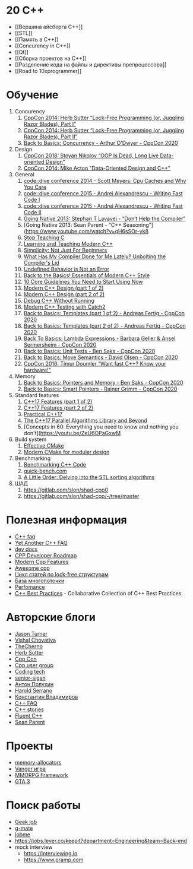 # 20 C++
- [[Вершина айсберга C++]]
- [[STL]]
- [[Память в C++]]
- [[Concurency in C++]]
- [[Qt]]
- [[Сборка проектов на C++]]
- [[Разделение кода на файлы и директивы препроцессора]]
- [[Road to 10xprogrammer]]

# Обучение
1. Concurency
	1. [CppCon 2014: Herb Sutter “Lock-Free Programming (or, Juggling Razor Blades), Part I”](https://www.youtube.com/watch?v=c1gO9aB9nbs)
	2. [CppCon 2014: Herb Sutter “Lock-Free Programming (or, Juggling Razor Blades), Part II”](https://www.youtube.com/watch?v=CmxkPChOcv)
	3. [Back to Basics: Concurrency - Arthur O'Dwyer - CppCon 2020](https://www.youtube.com/watch?v=F6Ipn7gCOsY&list=PLHTh1InhhwT5o3GwbFYy3sR7HDNRA353e&index=15)
2. Design
	1. [CppCon 2018: Stoyan Nikolov “OOP Is Dead, Long Live Data-oriented Design”](https://www.youtube.com/watch?v=yy8jQgmhbAU)
	2. [CppCon 2014: Mike Acton "Data-Oriented Design and C++"](https://www.youtube.com/watch?v=rX0ItVEVjHc&list=WL&index=23&t=490s)
3. General
	1. [code::dive conference 2014 - Scott Meyers: Cpu Caches and Why You Care](https://www.youtube.com/watch?v=WDIkqP4JbkE)
	2. [code::dive conference 2015 - Andrei Alexandrescu - Writing Fast Code I](https://www.youtube.com/watch?v=vrfYLlR8X8k)
	3. [code::dive conference 2015 - Andrei Alexandrescu - Writing Fast Code II](https://www.youtube.com/watch?v=9tvbz8CSI8M)
	4. [Going Native 2013: Stephan T Lavavej - “Don’t Help the Compiler”](https://www.youtube.com/watch?v=AKtHxKJRwp4)
	5. [Going Native 2013: Sean Parent - “C++ Seasoning”](https://www.youtube.com/watch?v=qH6sSOr-yk8
	6. [Stop Teaching C](https://youtu.be/YnWhqhNdYyk)
	7. [Learning and Teaching Modern C++](https://youtu.be/fX2W3nNjJIo)
	8. [Simplicity: Not Just For Beginners](https://youtu.be/n0Ak6xtVXno)
	9. [What Has My Compiler Done for Me Lately? Unbolting the Compiler's Lid](https://youtu.be/bSkpMdDe4g4)
	10. [Undefined Behavior is Not an Error](https://youtu.be/XEXpwis_deQ)
	11. [Back to the Basics! Essentials of Modern C++ Style](https://youtu.be/xnqTKD8uD64)
	12. [10 Core Guidelines You Need to Start Using Now](https://youtu.be/XkDEzfpdcSg)
	13. [Modern C++ Design (part 1 of 2)](https://youtu.be/xTdeZ4MxbKo)
	14. [Modern C++ Design (part 2 of 2)](https://youtu.be/tn7oVNrPM8I)
	15. [Debug C++ Without Running](https://youtu.be/eGWM_dI5egQ)
	16. [Modern C++ Testing with Catch2](https://youtu.be/Ob5_XZrFQH0)
	17. [Back to Basics: Templates (part 1 of 2) - Andreas Fertig - CppCon 2020](https://www.youtube.com/watch?v=VNJ4wiuxJM4&list=PLHTh1InhhwT5o3GwbFYy3sR7HDNRA353e&index=6)
	18. [Back to Basics: Templates (part 2 of 2) - Andreas Fertig - CppCon 2020](https://www.youtube.com/watch?v=0dtjDTEE0hQ&list=PLHTh1InhhwT5o3GwbFYy3sR7HDNRA353e&index=7)
	19. [Back To Basics: Lambda Expressions - Barbara Geller & Ansel Sermersheim - CppCon 2020](https://www.youtube.com/watch?v=ZIPNFcw6V9o&list=PLHTh1InhhwT5o3GwbFYy3sR7HDNRA353e&index=8)
	20. [Back to Basics: Unit Tests - Ben Saks - CppCon 2020](https://www.youtube.com/watch?v=_OHE33s7EKw&list=PLHTh1InhhwT5o3GwbFYy3sR7HDNRA353e&index=9)
	21. [Back to Basics: Move Semantics - David Olsen - CppCon 2020](https://www.youtube.com/watch?v=ZG59Bqo7qX4&list=PLHTh1InhhwT5o3GwbFYy3sR7HDNRA353e&index=13)
	22. [CppCon 2016: Timur Doumler “Want fast C++? Know your hardware!"](https://www.youtube.com/watch?v=BP6NxVxDQIs&list=WL&index=25&t=1733s)
4. Memory
	1. [Back to Basics: Pointers and Memory - Ben Saks - CppCon 2020](https://www.youtube.com/watch?v=rqVWj0aVSxg&list=PLHTh1InhhwT5o3GwbFYy3sR7HDNRA353e&index=5)
	2. [Back to Basics: Smart Pointers - Rainer Grimm - CppCon 2020](https://www.youtube.com/watch?v=sQCSX7vmmKY&list=PLHTh1InhhwT5o3GwbFYy3sR7HDNRA353e&index=11)
5. Standard features
	1. [C++17 Features (part 1 of 2)](https://youtu.be/fI2xiUqqH3Q)
	2. [C++17 Features (part 2 of 2)](https://youtu.be/qjxBKINAWk0)
	3. [Practical C++17](https://youtu.be/nnY4e4faNp0)
	4. [The C++17 Parallel Algorithms Library and Beyond](https://youtu.be/Vck6kzWjY88)
	5. [Concepts in 60: Everything you need to know and nothing you don't](https://youtu.be/ZeU6OPaGxwM
6. Build system
	1. [Effective CMake](https://youtu.be/bsXLMQ6WgIk)
	2. [Modern CMake for modular design](https://youtu.be/ztrnb-bVVPo)
7. Benchmarking
	1. [Benchmarking C++ Code](https://youtu.be/zWxSZcpeS8Q)
	2. [quick-bench.com](https://youtu.be/mDkuJvxlF4I)
	3. [A Little Order: Delving into the STL sorting algorithms](https://youtu.be/-0tO3Eni2uo)
8. ШАД
	1. https://gitlab.com/slon/shad-cpp0
	2. https://gitlab.com/slon/shad-cpp/-/tree/master

# Полезная информация
* [C++ faq](https://isocpp.org/wiki/faq)
* [Yet Another C++ FAQ](http://yosefk.com/c++fqa/)
* [dev docs](https://devdocs.io/cpp/)
* [CPP Developer Roadmap](https://github.com/salmer/CppDeveloperRoadmap/blob/main/Russian/README.md)
* [Modern Cpp Features](https://github.com/AnthonyCalandra/modern-cpp-features)
* [Awesome cpp](https://github.com/fffaraz/awesome-cpp)
* [Цикл статей по lock-free структурам](https://habr.com/ru/post/195770/)
* [База многопоточки](https://mirrors.edge.kernel.org/pub/linux/kernel/people/paulmck/perfbook/perfbook.html)
* [Perfomance](https://travisdowns.github.io/)
* [C++ Best Practices](https://lefticus.gitbooks.io/cpp-best-practices/content/) - Collaborative Collection of C++ Best Practices.

# Авторские блоги
* [Jason Turner](https://www.youtube.com/user/lefticus1)
* [Vishal Chovatiya](http://www.vishalchovatiya.com/)
* [TheCherno](https://www.youtube.com/c/TheChernoProject/videos)
* [Herb Sutter](https://herbsutter.com)
* [Cpp Con](https://www.youtube.com/user/CppCon/videos)
* [Cpp user group](https://www.youtube.com/channel/UCJ9v015sPgEi0jJXe_zanjA/videos?sort=p&view=0&flow=grid)
* [Coding tech](https://www.youtube.com/c/CodingTech/videos)
* [senior-sigan](https://senior-sigan.net)
* [Антон Полухин](http://apolukhin.github.io/index.html#)
* [Harold Serrano](https://www.haroldserrano.com/articles)
* [Константин Владимиров](https://sourceforge.net/projects/cpp-lects-rus/files/)
* [C++ FAQ](http://yosefk.com/c++fqa/)
* [C++ stories](https://www.cppstories.com/p/start-here/)
* [Fluent C++](https://www.fluentcpp.com/posts/)
* [Sean Parent](https://sean-parent.stlab.cc/papers-and-presentations/)

# Проекты
* [memory-allocators](https://github.com/mtrebi/memory-allocators)
* [Vanger игра](https://github.com/KranX/Vangers)
* [MMORPG Framework](https://github.com/TrinityCore/TrinityCore)
* [GTA 3](https://github.com/rwengine/openrw)

# Поиск работы
* [Geek job](https://geekjob.ru/geeks?qs=с%2B%2B)
* [g-mate](https://your.gms.tech)
* [jobme](https://jobme.cc/?tags=c)
* https://jobs.lever.co/keepit?department=Engineering&team=Back-end
* mock interview
	* https://interviewing.io
	* https://www.pramp.com